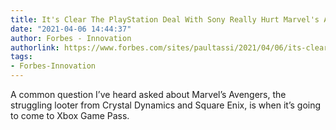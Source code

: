 ```yaml
---
title: It's Clear The PlayStation Deal With Sony Really Hurt Marvel's Avengers
date: "2021-04-06 14:44:37"
author: Forbes - Innovation
authorlink: https://www.forbes.com/sites/paultassi/2021/04/06/its-clear-the-playstation-deal-with-sony-really-hurt-marvels-avengers/
tags:
- Forbes-Innovation
---
```

A common question I’ve heard asked about Marvel’s Avengers, the struggling looter from Crystal Dynamics and Square Enix, is when it’s going to come to Xbox Game Pass.